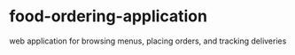 # food-ordering-application
 web application for browsing menus, placing orders, and tracking deliveries
